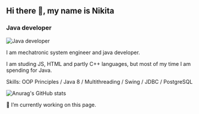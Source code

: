## Hi there 👋, my name is Nikita
### Java developer
![Java developer](https://www.docker.com/wp-content/uploads/2022/07/Programming-Language-Syntax-1110x740.jpg)

I am mechatronic system engineer and java developer.

I am studing JS, HTML and partly C++ languages, but most of my time I am spending for Java.


Skills: OOP Principles / Java 8 / Multithreading / Swing / JDBC / PostgreSQL








![Anurag's GitHub stats](https://github-readme-stats.vercel.app/api?username=Nik9695&show_icons=true&theme=radical)



🔭 I’m currently working on this page. 
